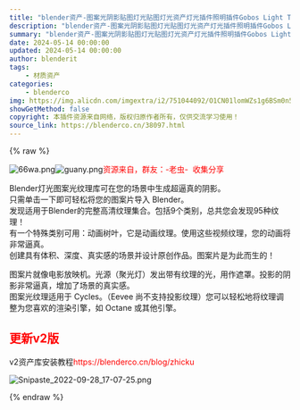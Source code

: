 ```yaml
---
title: "blender资产-图案光阴影贴图灯光贴图灯光资产灯光插件照明插件Gobos Light Textures V1 Gobos Light TexturesV2 最新版v2.1"
description: "blender资产-图案光阴影贴图灯光贴图灯光资产灯光插件照明插件Gobos Light Textures V1 Gobos Light TexturesV2 最新版v2.1"
summary: "blender资产-图案光阴影贴图灯光贴图灯光资产灯光插件照明插件Gobos Light Textures V1 Gobos Light TexturesV2 最新版v2.1"
date: 2024-05-14 00:00:00
updated: 2024-05-14 00:00:00
author: blenderit
tags: 
    - 材质资产
categories:
    - blenderco
img: https://img.alicdn.com/imgextra/i2/751044092/O1CN01lomWZs1g6BSm0n5BR_!!751044092.png
showGetMethod: false
copyright: 本插件资源来自网络，版权归原作者所有，仅供交流学习使用！
source_link: https://blenderco.cn/38097.html
---
```


{% raw %}
<p><img class="aligncenter" src="https://img.alicdn.com/imgextra/i2/751044092/O1CN01lomWZs1g6BSm0n5BR_!!751044092.png" alt="66wa.png"><img class="aligncenter" src="https://img.alicdn.com/imgextra/i1/751044092/O1CN01GVzRGD1g6BSqd7yZK_!!751044092.png" alt="guany.png"><span style="color: #ff0000;">资源来自，群友：-老虫-  收集分享</span></p><p>Blender灯光图案光纹理库可在您的场景中生成超逼真的阴影。<br>
只需单击一下即可轻松将您的图案片导入 Blender。<br>
发现适用于Blender的完整高清纹理集合。包括9个类别，总共您会发现95种纹理！<br>
有一个特殊类别可用：动画树叶，它是动画纹理。使用这些视频纹理，您的动画将非常逼真。<br>
创建具有体积、深度、真实感的场景并设计原创作品。图案片是为此而生的！</p><p>图案片就像电影放映机。光源（聚光灯）发出带有纹理的光，用作遮罩。投影的阴影非常逼真，增加了场景的真实感。<br>
图案光纹理适用于 Cycles。（Eevee 尚不支持投影纹理）您可以轻松地将纹理调整为您喜欢的渲染引擎，如 Octane 或其他引擎。</p><h2><span style="color: #ff0000;">更新v2版</span></h2><p>v2资产库安装教程<span style="color: #ff0000;">https://blenderco.cn/blog/zhicku</span></p><p><img src="https://img.alicdn.com/imgextra/i2/1856665554/O1CN01avgehn1qtmX1U6qmM_!!1856665554.png" alt="Snipaste_2022-09-28_17-07-25.png"></p>
<div style="display: none">blenderco</div>
{% endraw %}